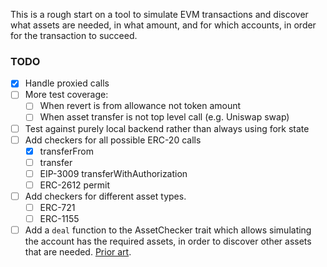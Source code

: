 This is a rough start on a tool to simulate EVM transactions and discover 
what assets are needed, in what amount, and for which accounts, in order for the transaction to succeed.

### TODO
- [x] Handle proxied calls
- [ ] More test coverage: 
  - [ ] When revert is from allowance not token amount
  - [ ] When asset transfer is not top level call (e.g. Uniswap swap)
- [ ] Test against purely local backend rather than always using fork state
- [ ] Add checkers for all possible ERC-20 calls 
  - [x] transferFrom
  - [ ] transfer
  - [ ] EIP-3009 transferWithAuthorization
  - [ ] ERC-2612 permit
- [ ] Add checkers for different asset types.
  - [ ] ERC-721
  - [ ] ERC-1155
- [ ] Add a `deal` function to the AssetChecker trait which allows simulating the account has the required assets, in order to discover other assets that are needed. [Prior art](https://github.com/foundry-rs/forge-std/pull/505).
